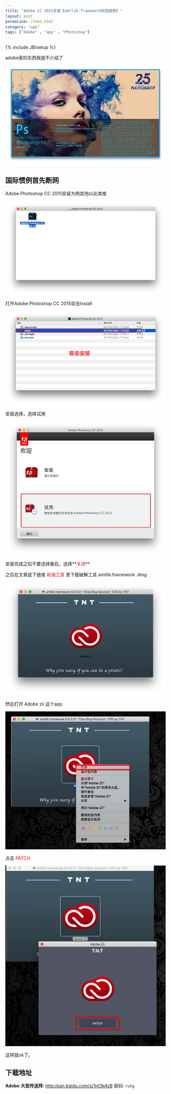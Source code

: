 ```yaml
---
title: "Adobe CC 2015全套【amtlib.framework和谐替换】"
layout: post
permalink: /3442.html
category: "app"
tags: ["Adobe" , "app" , "Photoshop"]
---
```

{% include JB/setup %}

adobe家的东西我就不介绍了

![](/wp-content/uploads/2015/07/Snip20150706_24.png)

## 国际惯例首先断网

Adobe Photoshop CC 2015安装为例其他以此类推

![](/wp-content/uploads/2015/07/Snip20150706_20.png)

打开Adobe Photoshop CC 2015双击lnstall

![](/wp-content/uploads/2015/07/Snip20150706_21.png)

安装选择，选择试用

![](/wp-content/uploads/2015/07/Snip20150706_22.png)

安装完成之后不要选择重启，选择**<span style="color: #ff0000;">关闭</span>**

之后在文章底下链接 <span style="color: #ff0000;">和谐工具 </span>里下载破解工具 amtlib.framework .dmg

![](/wp-content/uploads/2015/07/Snip20150706_14.png)

然后打开 Adobe zii 这个app

![](/wp-content/uploads/2015/07/Snip20150706_16.png)

点击 <span style="color: #ff0000;">PATCH</span>

![](/wp-content/uploads/2015/07/Snip20150706_17.png)

这样就ok了。

## 下载地址

**Adobe 大型传送阵**: <http:/pan.baidu.com/s/1nt3k4zB> 密码: `rutg`

